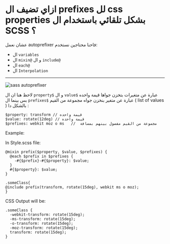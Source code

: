 # ازاي تضيف ال prefixes لل css properties بشكل تلقائي باستخدام ال SCSS ؟ 
عشان نعمل autoprefixer فاحنا محتاجين نستخدم:
- ال `variables`
- ال `mixin@` و ال `include@`
- ال `each@`
- ال `Interpolation`
---


![sass autoprefixer](https://user-images.githubusercontent.com/69124951/197356384-4337f855-a95d-4ff9-9f5c-4663dde74484.png)





لاحظ هنا ان ال `property$` و ال `value$` عبارة عن متغيرات بتخزن جواها قيمة واحده بس بينما ال `prefixes$` عبارة عن متغير بنخزن جواه مجموعة من القيم ( list of values ) بالشكل دا :

```
$property: transform // قيمة واحده
$value: rotate(12deg) // قيمة واحده
$prefixes: webkit moz o ms   //  مجموعة من القيم مفصول بينهم بمسافة
```

Example: 

In Style.scss file:
```
@mixin prefix($property, $value, $prefixes) {
  @each $prefix in $prefixes {
    -#{$prefix}-#{$property}: $value;
  }
  #{$property}: $value;
}

.someClass{
@include prefix(transform, rotate(15deg), webkit ms o moz);
}
```



CSS Output will be:

```
.someClass {
  -webkit-transform: rotate(15deg);
  -ms-transform: rotate(15deg);
  -o-transform: rotate(15deg);
  -moz-transform: rotate(15deg);
  transform: rotate(15deg);
}
```




